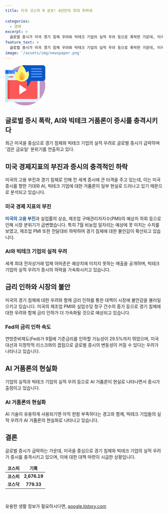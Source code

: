 ```yaml
---
title: 미국 코스피 R 공포! 4년만의 최대 하락세

categories:
  - 경제
excerpt: >
  글로벌 증시가 미국 경기 침체 우려와 빅테크 기업의 실적 우려 등으로 폭락한 가운데, 미국의 경제 지표가 부진하게 나타나면서 시장 분위기가 급변했다. 코스피는 4년 4개월 만에 최대 폭으로 하락하며, 코스닥도 4.20% 급락했다. 이에 더해 일본 닛케이평균주가는 36년 만에 최대폭 하락했다. AI 산업과 빅테크 기업에 대한 거품론과 더불어 미국 경기 침체 공포가 시장을 충격시켰고, 이에 따른 거래소의 변동성으로 미국 증시는 크게 하락했다. 이러한 상황에서 글로벌 증시의 변동성이 한동안 커질 것으로 보인다.
feature_text: >
  글로벌 증시가 미국 경기 침체 우려와 빅테크 기업의 실적 우려 등으로 폭락한 가운데, 미국의 경제 지표가 부진하게 나타나면서 시장 분위기가 급변했다. 코스피는 4년 4개월 만에 최대 폭으로 하락하며, 코스닥도 4.20% 급락했다. 이에 더해 일본 닛케이평균주가는 36년 만에 최대폭 하락했다. AI 산업과 빅테크 기업에 대한 거품론과 더불어 미국 경기 침체 공포가 시장을 충격시켰고, 이에 따른 거래소의 변동성으로 미국 증시는 크게 하락했다. 이러한 상황에서 글로벌 증시의 변동성이 한동안 커질 것으로 보인다.
image: '/assets/img/newspaper.png'
---
```


<p><img src="/assets/img/news.png" alt="rentncar 속보" /></p>

<h2>글로벌 증시 폭락, AI와 빅테크 거품론이 증시를 충격시키다</h2>

<p data-ke-size="size16">최근 미국을 중심으로 경기 침체와 빅테크 기업의 실적 우려로 글로벌 증시가 급락하며 '검은 금요일' 분위기를 연출하고 있다.</p>

<h2 data-ke-size="size26">미국 경제지표의 부진과 증시의 충격적인 하락</h2>

<p>미국의 고용 부진과 경기 침체로 인해 전 세계 증시에 큰 타격을 주고 있는데, 이는 미국 증시를 향한 기대와 AI, 빅테크 기업에 대한 거품론이 일부 현실로 드러나고 있기 때문으로 분석되고 있습니다.</p>

<h3>미국 경제 지표의 부진</h3>

<p><b><span style="color: #1a5490;">미국의 고용 부진</span></b>과 실업률의 상승, 제조업 구매관리자지수(PMI)의 예상치 하회 등으로 인해 시장 분위기가 급변했습니다. 특히 7월 비농업 일자리는 예상에 못 미치는 수치를 보였고, 제조업 PMI 또한 전달대비 하락하여 경기 침체에 대한 불안감이 확산되고 있습니다.</p>

<h3>AI와 빅테크 기업의 실적 우려</h3>

<p>세계 최대 전자상거래 업체 아마존은 예상치에 미치지 못하는 매출을 공개하며, 빅테크 기업의 실적 우려가 증시의 하락을 가속화시키고 있습니다.</p>

<h2 data-ke-size="size26">금리 인하와 시장의 불안</h2>

<p>미국의 경기 침체에 대한 우려와 함께 금리 인하를 통한 대책이 시장에 불안감을 불러일으키고 있습니다. 미국의 제조업 PMI와 실업수당 청구 건수의 증가 등으로 경기 침체에 대한 우려와 함께 금리 인하가 더 가속화될 것으로 예상되고 있습니다.</p>

<h3>Fed의 금리 인하 속도</h3>

<p>연방준비제도(Fed)가 9월에 기준금리를 인하할 가능성이 29.5%까지 뛰었으며, 미국 대선과 지정학적 리스크와의 겹침으로 글로벌 증시의 변동성이 커질 수 있다는 우려가 나타나고 있습니다.</p>

<h2 data-ke-size="size26">AI 거품론의 현실화</h2>

<p>기업의 실적과 빅테크 기업의 실적 우려 등으로 AI 거품론이 현실로 나타나면서 증시가 출렁이고 있습니다.</p>

<h3>AI 거품론의 현실화</h3>

<p>AI 기술이 유용하게 사용되기엔 아직 한참 부족하다는 경고와 함께, 빅테크 기업들의 실적 우려가 AI 거품론의 현실화로 나타나고 있습니다.</p>

<h2 data-ke-size="size26">결론</h2>

<p>글로벌 증시가 급락하는 가운데, 미국을 중심으로 경기 침체와 빅테크 기업의 실적 우려가 증시를 충격시키고 있으며, 이에 대한 대책 마련이 시급한 상황입니다.</p>

<table>
<thead>
<tr>
<td style="text-align: center; height: 17px;"><b>코스피</b></td>
<td style="text-align: center; height: 17px;"><b>기록</b></td>
</tr>
</thead>
<tbody>
<tr>
<td style="text-align: center; height: 17px;"><b>코스피</b></td>
<td style="text-align: center; height: 17px;"><b>2,676.19</b></td>
</tr>
<tr>
<td style="text-align: center; height: 17px;"><b>코스닥</b></td>
<td style="text-align: center; height: 17px;"><b>779.33</b></td>
</tr>
</tbody>
</table>

<p data-ke-size="size16">&nbsp;</p>
유용한 생활 정보가 필요하시다면, <a href="https://qoogle.tistory.com" rel="dofollow">qoogle.tistory.com</a>


